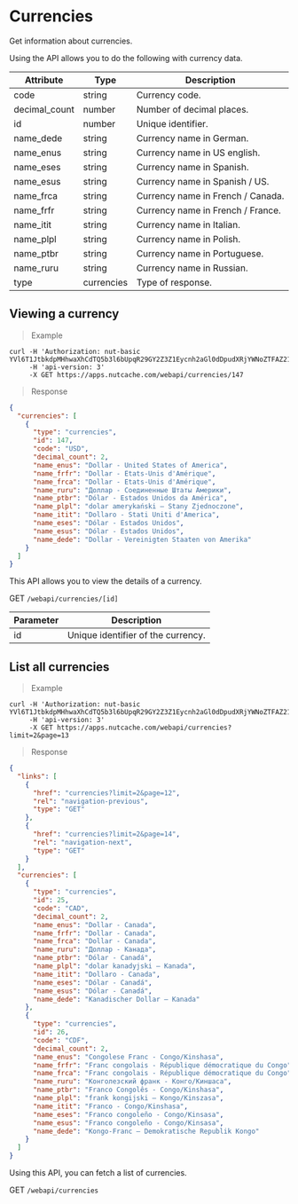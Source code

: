 # Currencies

Get information about currencies.

Using the API allows you to do the following with currency data.

| Attribute     | Type       | Description                       |
|---------------|------------|-----------------------------------|
| code          | string     | Currency code.                    |
| decimal_count | number     | Number of decimal places.         |
| id            | number     | Unique identifier.                |
| name_dede     | string     | Currency name in German.          |
| name_enus     | string     | Currency name in US english.      |
| name_eses     | string     | Currency name in Spanish.         |
| name_esus     | string     | Currency name in Spanish / US.    |
| name_frca     | string     | Currency name in French / Canada. |
| name_frfr     | string     | Currency name in French / France. |
| name_itit     | string     | Currency name in Italian.         |
| name_plpl     | string     | Currency name in Polish.          |
| name_ptbr     | string     | Currency name in Portuguese.      |
| name_ruru     | string     | Currency name in Russian.         |
| type          | currencies | Type of response.                 |

## Viewing a currency

>Example

```shell
curl -H 'Authorization: nut-basic YVl6T1JtbkdpMHhwaXhCdTQ5b3l6bUpqR29GY2Z3Z1Eycnh2aGl0dDpudXRjYWNoZTFAZ21haWwuY29tOkR5bmFjb20xMjM=' 
     -H 'api-version: 3' 
	 -X GET https://apps.nutcache.com/webapi/currencies/147
```
>Response

```json
{
  "currencies": [
    {
      "type": "currencies",
      "id": 147,
      "code": "USD",
      "decimal_count": 2,
      "name_enus": "Dollar - United States of America",
      "name_frfr": "Dollar - Etats-Unis d'Amérique",
      "name_frca": "Dollar - Etats-Unis d'Amérique",
      "name_ruru": "Доллар - Соединенные Штаты Америки",
      "name_ptbr": "Dólar - Estados Unidos da América",
      "name_plpl": "dolar amerykański – Stany Zjednoczone",
      "name_itit": "Dollaro - Stati Uniti d'America",
      "name_eses": "Dólar - Estados Unidos",
      "name_esus": "Dólar - Estados Unidos",
      "name_dede": "Dollar - Vereinigten Staaten von Amerika"
    }
  ]
}
```
This API allows you to view the details of a currency.

<span class="http-method http-get">GET</span> `/webapi/currencies/[id]`

| Parameter | Description                        |
|-----------|------------------------------------|
| id        | Unique identifier of the currency. |

## List all currencies

>Example

```shell
curl -H 'Authorization: nut-basic YVl6T1JtbkdpMHhwaXhCdTQ5b3l6bUpqR29GY2Z3Z1Eycnh2aGl0dDpudXRjYWNoZTFAZ21haWwuY29tOkR5bmFjb20xMjM=' 
     -H 'api-version: 3' 
	 -X GET https://apps.nutcache.com/webapi/currencies?limit=2&page=13
```
>Response

```json
{
  "links": [
    {
      "href": "currencies?limit=2&page=12",
      "rel": "navigation-previous",
      "type": "GET"
    },
    {
      "href": "currencies?limit=2&page=14",
      "rel": "navigation-next",
      "type": "GET"
    }
  ],
  "currencies": [
    {
      "type": "currencies",
      "id": 25,
      "code": "CAD",
      "decimal_count": 2,
      "name_enus": "Dollar - Canada",
      "name_frfr": "Dollar - Canada",
      "name_frca": "Dollar - Canada",
      "name_ruru": "Доллар - Канада",
      "name_ptbr": "Dólar - Canadá",
      "name_plpl": "dolar kanadyjski – Kanada",
      "name_itit": "Dollaro - Canada",
      "name_eses": "Dólar - Canadá",
      "name_esus": "Dólar - Canadá",
      "name_dede": "Kanadischer Dollar – Kanada"
    },
    {
      "type": "currencies",
      "id": 26,
      "code": "CDF",
      "decimal_count": 2,
      "name_enus": "Congolese Franc - Congo/Kinshasa",
      "name_frfr": "Franc congolais - République démocratique du Congo",
      "name_frca": "Franc congolais - République démocratique du Congo",
      "name_ruru": "Конголезский франк - Конго/Киншаса",
      "name_ptbr": "Franco Congolês - Congo/Kinshasa",
      "name_plpl": "frank kongijski – Kongo/Kinszasa",
      "name_itit": "Franco - Congo/Kinshasa",
      "name_eses": "Franco congoleño - Congo/Kinsasa",
      "name_esus": "Franco congoleño - Congo/Kinsasa",
      "name_dede": "Kongo-Franc – Demokratische Republik Kongo"
    }
  ]
}
```
Using this API, you can fetch a list of currencies.

<span class="http-method http-get">GET</span> `/webapi/currencies`